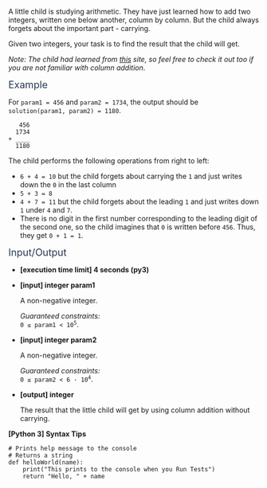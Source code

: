 <p>A little child is studying arithmetic. They have just learned how to add two integers, written one below another, column by column. But the child always forgets about the important part - carrying.</p>
<p>Given two integers, your task is to find the result that the child will get.</p>
<p><em>Note: The child had learned from <a href="https://www.mathsisfun.com/numbers/addition-column.html" target="_blank">this</a> site, so feel free to check it out too if you are not familiar with column addition</em>.</p>
<p><span class="markdown--header" style="color:#2b3b52;font-size:1.4em">Example</span></p>
<p>For <code>param1 = 456</code> and <code>param2 = 1734</code>, the output should be<br />
<code>solution(param1, param2) = 1180</code>.</p>
<pre><code>   456
  1734
+ ____
  1180
</code></pre>
<p>The child performs the following operations from right to left:</p>
<ul>
<li><code>6 + 4 = 10</code> but the child forgets about carrying the <code>1</code> and just writes down the <code>0</code> in the last column</li>
<li><code>5 + 3 = 8</code></li>
<li><code>4 + 7 = 11</code> but the child forgets about the leading <code>1</code> and just writes down <code>1</code> under <code>4</code> and <code>7</code>.</li>
<li>There is no digit in the first number corresponding to the leading digit of the second one, so the child imagines that <code>0</code> is written before <code>456</code>. Thus, they get <code>0 + 1 = 1</code>.</li>
</ul>
<p><span class="markdown--header" style="color:#2b3b52;font-size:1.4em">Input/Output</span></p>
<ul>
<li>
<p><strong>[execution time limit] 4 seconds (py3)</strong></p>
</li>
<li>
<p><strong>[input] integer param1</strong></p>
<p>A non-negative integer.</p>
<p><em>Guaranteed constraints:</em><br />
<code>0 ≤ param1 &lt; 10<sup>5</sup></code>.</p>
</li>
<li>
<p><strong>[input] integer param2</strong></p>
<p>A non-negative integer.</p>
<p><em>Guaranteed constraints:</em><br />
<code>0 ≤ param2 &lt; 6 · 10<sup>4</sup></code>.</p>
</li>
<li>
<p><strong>[output] integer</strong></p>
<p>The result that the little child will get by using column addition without carrying.</p>
</li>
</ul>
<p><strong>[Python 3] Syntax Tips</strong></p>
<pre><code class="language-python"><span class="hljs-comment"># Prints help message to the console</span>
<span class="hljs-comment"># Returns a string</span>
<span class="hljs-keyword">def</span> <span class="hljs-title function_">helloWorld</span>(<span class="hljs-params">name</span>):
    <span class="hljs-built_in">print</span>(<span class="hljs-string">"This prints to the console when you Run Tests"</span>)
    <span class="hljs-keyword">return</span> <span class="hljs-string">"Hello, "</span> + name

</code></pre>
